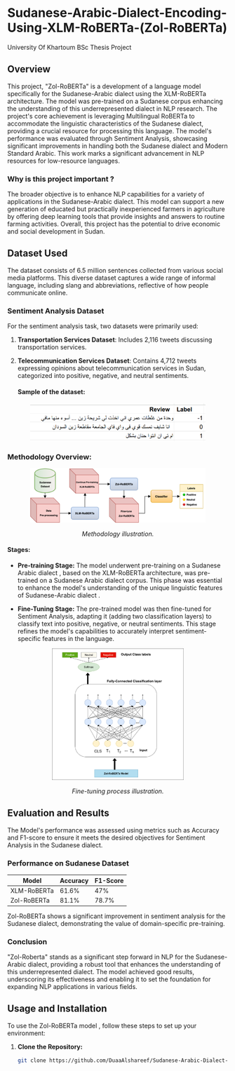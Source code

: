 # Sudanese-Arabic-Dialect-Encoding-Using-XLM-RoBERTa-(Zol-RoBERTa) 
University Of Khartoum BSc Thesis Project


## Overview

This project, "Zol-RoBERTa" is a development of a language model specifically for the Sudanese-Arabic dialect using the XLM-RoBERTa architecture. The model was pre-trained on a Sudanese corpus enhancing the understanding of this underrepresented dialect in NLP research. The project's core achievement is leveraging Multilingual RoBERTa to accommodate the linguistic characteristics of the Sudanese dialect, providing a crucial resource for processing this language. The model's performance was evaluated through Sentiment Analysis, showcasing significant improvements in handling both the Sudanese dialect and Modern Standard Arabic. This work marks a significant advancement in NLP resources for low-resource languages.


### Why is this project important ?

The broader objective is to enhance NLP capabilities for a variety of applications in the Sudanese-Arabic dialect. This model can support a new generation of educated but practically inexperienced farmers in agriculture by offering deep learning tools that provide insights and answers to routine farming activities. Overall, this project has the potential to drive economic and social development in Sudan.


## Dataset Used
The dataset consists of 6.5 million sentences collected from various social media platforms. This diverse dataset captures a wide range of informal language, including slang and abbreviations, reflective of how people communicate online. 

### Sentiment Analysis Dataset
For the sentiment analysis task, two datasets were primarily used:
1. **Transportation Services Dataset**: Includes 2,116 tweets discussing transportation services.
2. **Telecommunication Services Dataset**: Contains 4,712 tweets expressing opinions about telecommunication services in Sudan, categorized into positive, negative, and neutral sentiments.

    #### **Sample of the dataset:**

  <p align="center">
    <img src="images/rev_tele.png" alt="Alt text" width="400"/>
  </p>

### Methodology Overview:


<div style="text-align: center;">
  <img src="images/Methodology_figures.png" alt="Alt text" width="400"/>
</div>
<p align="center"><em> Methodology illustration.</em></p>


#### Stages:

- **Pre-training Stage:** The model underwent pre-training on a Sudanese Arabic dialect , based on the XLM-RoBERTa architecture, was pre-trained on a Sudanese Arabic dialect corpus. This phase was essential to enhance the model's understanding of the unique linguistic features of Sudanese-Arabic dialect .

- **Fine-Tuning Stage:** The pre-trained model was then fine-tuned for Sentiment Analysis, adapting it (adding two classification layers) to classify text into positive, negative, or neutral sentiments. This stage refines the model's capabilities to accurately interpret sentiment-specific features in the language.



<p align="center">
  <img src="images/fine-tuning_fin.png" alt="Alt text" width="300"/>
</p>
<p align="center"><em> Fine-tuning process illustration.</em></p>

## Evaluation and Results

The Model's performance was assessed using metrics such as Accuracy and F1-score to ensure it meets the desired objectives for Sentiment Analysis in the Sudanese dialect.


### Performance on Sudanese Dataset
| Model         | Accuracy | F1-Score |
|---------------|----------|----------|
| XLM-RoBERTa   | 61.6%    | 47%      |
| Zol-RoBERTa   | 81.1%    | 78.7%    |


Zol-RoBERTa shows a significant improvement in sentiment analysis for the Sudanese dialect, demonstrating the value of domain-specific pre-training.


### Conclusion

"Zol-Roberta" stands as a significant step forward in NLP for the Sudanese-Arabic dialect, providing a robust tool that enhances the understanding of this underrepresented dialect. The model achieved good results, underscoring its effectiveness and enabling it to set the foundation for expanding NLP applications in various fields.

## Usage and Installation

To use the Zol-RoBERTa model , follow these steps to set up your environment:

1. **Clone the Repository:**
   ```bash
   git clone https://github.com/DuaaAlshareef/Sudanese-Arabic-Dialect-Encoding.git
